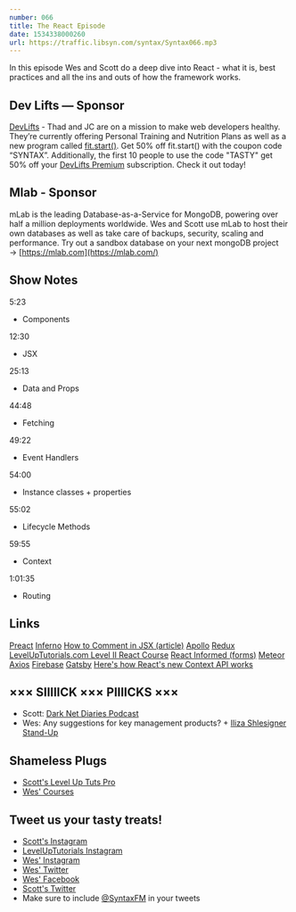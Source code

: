 ```yaml
---
number: 066
title: The React Episode
date: 1534338000260
url: https://traffic.libsyn.com/syntax/Syntax066.mp3
---
```


In this episode Wes and Scott do a deep dive into React - what it is, best practices and all the ins and outs of how the framework works. 

## Dev Lifts — Sponsor

[DevLifts](https://devlifts.io/) - Thad and JC are on a mission to make web developers healthy. They’re currently offering Personal Training and Nutrition Plans as well as a new program called [fit.start()](https://devlifts.io/join/fitStart). Get 50% off fit.start() with the coupon code “SYNTAX”. Additionally, the first 10 people to use the code "TASTY" get 50% off your [DevLifts Premium](https://devlifts.io/join/premium) subscription. Check it out today! 

## Mlab - Sponsor

mLab is the leading Database-as-a-Service for MongoDB, powering over half a million deployments worldwide. Wes and Scott use mLab to host their own databases as well as take care of backups, security, scaling and performance. Try out a sandbox database on your next mongoDB project → [https://mlab.com](https://mlab.com/) 

## Show Notes

5:23

* Components

12:30

* JSX

25:13

* Data and Props

44:48

* Fetching

49:22

* Event Handlers

54:00

- Instance classes + properties

55:02

* Lifecycle Methods

59:55

* Context

1:01:35

* Routing

## Links

[Preact](https://preactjs.com/)
[Inferno](https://infernojs.org/)
[How to Comment in JSX (article)](https://wesbos.com/react-jsx-comments/)
[Apollo](https://www.apollographql.com/)
[Redux](https://redux.js.org/)
[LevelUpTutorials.com Level II React Course](https://www.leveluptutorials.com/tutorials/level-2-react)
[React Informed (forms)](https://www.npmjs.com/package/informed)
[Meteor](https://www.meteor.com/)
[Axios](https://www.npmjs.com/package/axios)
[Firebase](https://firebase.google.com/)
[Gatsby](https://www.gatsbyjs.org/)
[Here's how React's new Context API works](https://youtu.be/XLJN4JfniH4)

## ××× SIIIIICK ××× PIIIICKS ×××

* Scott: [Dark Net Diaries Podcast](https://darknetdiaries.com/)
* Wes: Any suggestions for key management products? + [Iliza Shlesigner Stand-Up](https://www.netflix.com/title/80213658)

## Shameless Plugs

* [Scott's Level Up Tuts Pro](https://LevelUpTutorials.com/pro)
* [Wes' Courses](https://wesbos.com/courses)

## Tweet us your tasty treats!

* [Scott's Instagram](https://www.instagram.com/stolinski/)
* [LevelUpTutorials Instagram](https://www.instagram.com/LevelUpTutorials/)
* [Wes' Instagram](https://www.instagram.com/wesbos/)
* [Wes' Twitter](https://twitter.com/wesbos)
* [Wes' Facebook](https://www.facebook.com/wesbos.developer)
* [Scott's Twitter](https://twitter.com/stolinski)
* Make sure to include [@SyntaxFM](https://twitter.com/SyntaxFM) in your tweets
